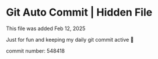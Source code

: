 # Git Auto Commit | Hidden File

This file was added Feb 12, 2025

Just for fun and keeping my daily git commit active 🤪

commit number: 548418
